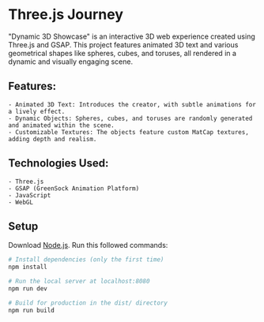 # Three.js Journey

"Dynamic 3D Showcase" is an interactive 3D web experience created using Three.js and GSAP. This project features animated 3D text and various geometrical shapes like spheres, cubes, and toruses, all rendered in a dynamic and visually engaging scene. 

## Features:
    - Animated 3D Text: Introduces the creator, with subtle animations for a lively effect.
    - Dynamic Objects: Spheres, cubes, and toruses are randomly generated and animated within the scene.
    - Customizable Textures: The objects feature custom MatCap textures, adding depth and realism.

## Technologies Used:
    - Three.js
    - GSAP (GreenSock Animation Platform)
    - JavaScript
    - WebGL

## Setup
Download [Node.js](https://nodejs.org/en/download/).
Run this followed commands:

``` bash
# Install dependencies (only the first time)
npm install

# Run the local server at localhost:8080
npm run dev

# Build for production in the dist/ directory
npm run build
```

